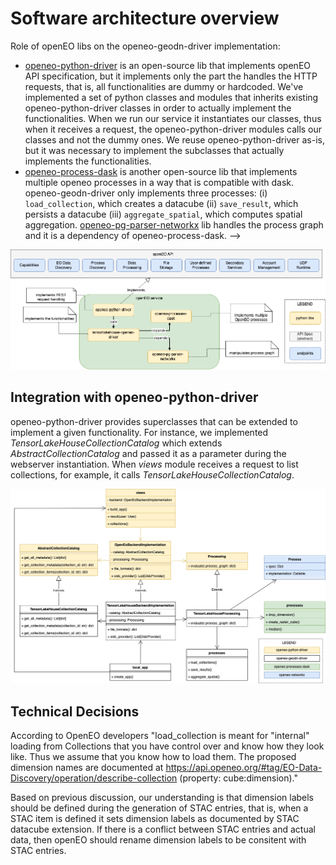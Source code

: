 # Software architecture overview

 Role of openEO libs on the openeo-geodn-driver implementation:
- [openeo-python-driver](https://github.com/Open-EO/openeo-python-driver) is an open-source lib that implements openEO API specification, but it implements only the part the handles the HTTP requests, that is, all functionalities are dummy or hardcoded.  We've implemented a set of python classes and modules that inherits existing openeo-python-driver classes in order to actually implement the functionalities. When we run our service it instantiates our classes, thus when it receives a request, the openeo-python-driver modules calls our classes and not the dummy ones. We reuse openeo-python-driver as-is, but it was necessary to implement the subclasses that actually implements the functionalities.
- [openeo-process-dask](https://github.com/Open-EO/openeo-processes-dask) is another open-source lib that implements multiple openeo processes in a way that is compatible with dask. openeo-geodn-driver only implements three processes: (i) `load_collection`, which creates a datacube (ii) `save_result`, which persists a datacube (iii) `aggregate_spatial`, which computes spatial aggregation. [openeo-pg-parser-networkx](https://github.com/Open-EO/openeo-pg-parser-networkx) lib handles the process graph and it is a dependency of openeo-process-dask. -->

![sw-arch-overview](./figs/tensorlakehouse-detailed-design.png)

## Integration with openeo-python-driver

openeo-python-driver provides superclasses that can be extended to implement a given functionality. For instance, we implemented *TensorLakeHouseCollectionCatalog* which extends *AbstractCollectionCatalog* and passed it as a parameter during the webserver instantiation. When *views* module receives a request to list collections, for example, it calls *TensorLakeHouseCollectionCatalog*.  

![integration](./figs/tensorlakehouse-openeo-driver-class-diag.drawio.png)

## Technical Decisions

According to OpenEO developers "load_collection is meant for "internal" loading from Collections that you have control over and know how they look like. Thus we assume that you know how to load them.
The proposed dimension names are documented at https://api.openeo.org/#tag/EO-Data-Discovery/operation/describe-collection (property: cube:dimension)."

Based on previous discussion, our understanding is that dimension labels should be defined during the generation of STAC entries, that is, when a STAC item is defined it sets dimension labels as documented by STAC datacube extension. If there is a conflict between STAC entries and actual data, then openEO should rename dimension labels to be consitent with STAC entries.
